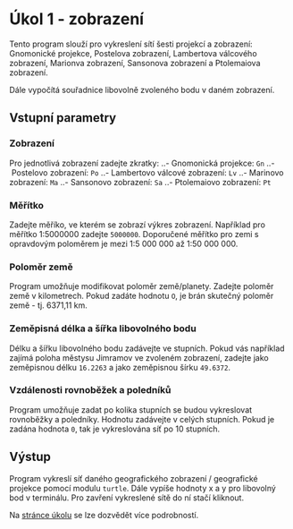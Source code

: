 # Úkol 1 - zobrazení

Tento program slouží pro vykreslení sítí šesti projekcí a zobrazení:
Gnomonické projekce, Postelova zobrazení, Lambertova válcového zobrazení, Marionva zobrazení, Sansonova zobrazení a Ptolemaiova zobrazení.

Dále vypočítá souřadnice libovolně zvoleného bodu v daném zobrazení.

## Vstupní parametry

### Zobrazení
Pro jednotlivá zobrazení zadejte zkratky:
..- Gnomonická projekce: `Gn`
..- Postelovo zobrazení: `Po`
..- Lambertovo válcové zobrazení: `Lv`
..- Marinovo zobrazení: `Ma`
..- Sansonovo zobrazení: `Sa`
..- Ptolemaiovo zobrazení: `Pt`

### Měřítko
Zadejte měříko, ve kterém se zobrazí výkres zobrazení. Například pro měřítko 1:5000000 zadejte `5000000`. 
Doporučené měřítko pro zemi s opravdovým poloměrem je mezi 1:5 000 000 až 1:50 000 000. 

### Poloměr země
Program umožňuje modifikovat poloměr země/planety. Zadejte poloměr země v kilometrech. Pokud zadáte hodnotu `O`, je brán skutečný poloměr země - tj. 6371,11 km.

### Zeměpisná délka a šířka libovolného bodu
Délku a šířku libovolného bodu zadávejte ve stupních. Pokud vás například zajímá poloha městysu Jimramov ve zvoleném zobrazení, zadejte jako zeměpisnou délku `16.2263` a jako zeměpisnou šírku `49.6372`. 

### Vzdálenosti rovnoběžek a poledníků
Program umožňuje zadat po kolika stupních se budou vykreslovat rovnoběžky a poledníky. Hodnotu zadávejte v celých stupních. Pokud je zadána hodnota `0`, tak je vykreslována síť po 10 stupních. 

## Výstup
Program vykreslí síť daného geografického zobrazení / geografické projekce pomocí modulu `turtle`. Dále vypíše hodnoty x a y pro libovolný bod v terminálu.
Pro zavření vykreslené sítě do ní stačí kliknout.

Na [stránce úkolu](https://github.com/xtompok/uvod-do-prg_20/tree/master/du01) se lze dozvědět více podrobností.
